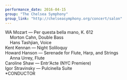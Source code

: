 ```yaml
---
performance_date: 2016-04-15
group: "The Chelsea Symphony"
group_link: "http://chelseasymphony.org/concert/salon"
---
```

WA Mozart — Per questa bella mano, K. 612<br/>
&nbsp;&nbsp;&nbsp;&nbsp;Morton Cahn, Double Bass<br/>
&nbsp;&nbsp;&nbsp;&nbsp;Hans Tashjian, Voice<br/>
Kent Kennan — Night Soliloquy<br/>
Howard Hanson — Serenade for Flute, Harp, and Strings<br/>
&nbsp;&nbsp;&nbsp;&nbsp;Anna Urrey, Flute<br/>
Caroline Shaw — Entr'Acte (NYC Premiere)<br/>
Igor Stravinsky — Pulcinella Suite<br/>
*CONDUCTOR
